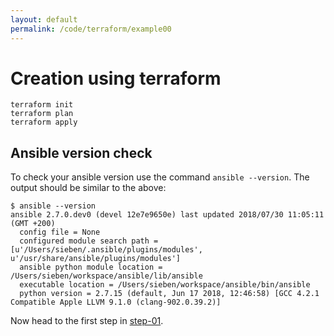 ```yaml
---
layout: default
permalink: /code/terraform/example00
---
```


# Creation using terraform

    terraform init
    terraform plan
    terraform apply

## Ansible version check

To check your ansible version use the command `ansible --version`.
The output should be similar to the above:

```
$ ansible --version
ansible 2.7.0.dev0 (devel 12e7e9650e) last updated 2018/07/30 11:05:11 (GMT +200)
  config file = None
  configured module search path = [u'/Users/sieben/.ansible/plugins/modules', u'/usr/share/ansible/plugins/modules']
  ansible python module location = /Users/sieben/workspace/ansible/lib/ansible
  executable location = /Users/sieben/workspace/ansible/bin/ansible
  python version = 2.7.15 (default, Jun 17 2018, 12:46:58) [GCC 4.2.1 Compatible Apple LLVM 9.1.0 (clang-902.0.39.2)]
```

Now head to the first step in [step-01](../example01).

